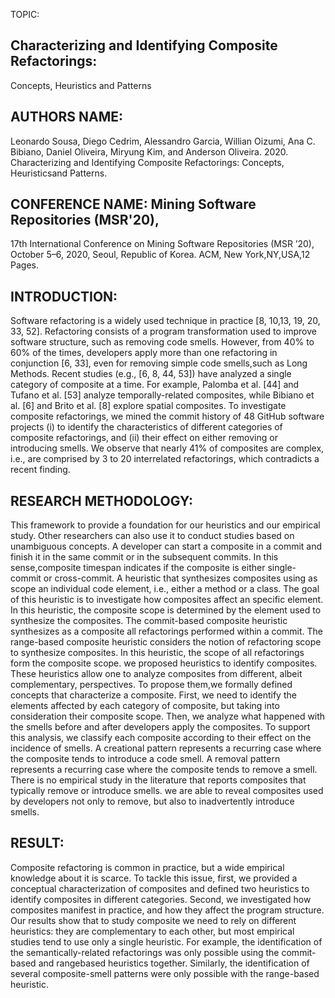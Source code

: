 TOPIC:

## Characterizing and Identifying Composite Refactorings:
Concepts, Heuristics and Patterns
## AUTHORS NAME:

Leonardo Sousa, Diego Cedrim, Alessandro Garcia, Willian Oizumi, Ana C.
Bibiano, Daniel Oliveira, Miryung Kim, and Anderson Oliveira. 2020. Characterizing and Identifying Composite Refactorings: Concepts, Heuristicsand Patterns. 
## CONFERENCE NAME: Mining Software Repositories (MSR'20),

 17th International Conference on Mining Software Repositories (MSR ’20), October 5–6, 2020, Seoul, Republic of Korea. ACM, New York,NY,USA,12 Pages.
## INTRODUCTION:

 Software refactoring is a widely used technique in practice [8, 10,13, 19, 20, 33, 52]. Refactoring consists of a program transformation used to improve software structure, such as removing code smells.
However, from 40% to 60% of the times, developers apply more than one refactoring in conjunction [6, 33], even for removing simple code smells,such as Long Methods. Recent studies (e.g., [6, 8, 44, 53]) have analyzed a single category
of composite at a time. For example, Palomba et al. [44] and Tufano et al. [53] analyze temporally-related composites, while Bibiano et
al. [6] and Brito et al. [8] explore spatial composites. To investigate composite refactorings, we mined the commit history of 48 GitHub software projects (i) to identify the characteristics of different categories of composite refactorings, and (ii) their effect on either removing or introducing smells.
We observe that nearly 41% of composites are complex, i.e., are comprised by 3 to 20 interrelated refactorings, which contradicts a recent finding.
  ## RESEARCH METHODOLOGY:

 This framework to provide a foundation for our heuristics and our empirical study. Other researchers can also use it to conduct studies based on unambiguous concepts.
A developer can start a composite in
a commit and finish it in the same commit or in the subsequent
commits. In this sense,composite timespan indicates if the composite
is either single-commit or cross-commit.
A heuristic that synthesizes composites
using as scope an individual code element, i.e., either a method
or a class. The goal of this heuristic is to investigate how composites affect an specific element.
In this heuristic, the composite scope is determined by the element used to synthesize the composites.
The commit-based composite heuristic synthesizes as a composite all refactorings performed within a commit.
The range-based composite heuristic considers the notion of refactoring scope to synthesize composites.
In this heuristic, the scope of all refactorings form the composite scope.
we proposed heuristics to identify composites. These heuristics allow one to analyze composites from different, albeit complementary, perspectives. To propose them,we formally defined concepts that characterize a composite.
First, we need to identify the elements affected by each category of composite, but taking into consideration their composite scope.
Then, we analyze what happened with the smells before and after developers apply the composites. To support this analysis, we classify each composite according to their effect on the incidence of smells.
A creational pattern represents a recurring case where the
composite tends to introduce a code smell. A removal pattern
represents a recurring case where the composite tends to remove
a smell. There is no empirical study in the literature that reports
composites that typically remove or introduce smells.
we are able to reveal composites used by developers not only to remove, but also to inadvertently introduce smells.
## RESULT:



Composite refactoring is common in practice, but a wide empirical
knowledge about it is scarce. To tackle this issue, first, we provided a conceptual characterization of composites and defined two
heuristics to identify composites in different categories. Second, we
investigated how composites manifest in practice, and how they
affect the program structure. Our results show that to study composite we need to rely on different heuristics: they are complementary
to each other, but most empirical studies tend to use only a single
heuristic. For example, the identification of the semantically-related
refactorings was only possible using the commit-based and rangebased heuristics together. Similarly, the identification of several
composite-smell patterns were only possible with the range-based
heuristic.

